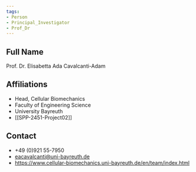 ```yaml
---
tags: 
- Person
- Principal_Investigator
- Prof_Dr
---
```

## Full Name
Prof. Dr. Elisabetta Ada Cavalcanti-Adam

## Affiliations
- Head, Cellular Biomechanics
- Faculty of Engineering Science
- University Bayreuth
- [[SPP-2451-Project02]]
## Contact
- +49 (0)921 55-7950
- eacavalcanti@uni-bayreuth.de
- https://www.cellular-biomechanics.uni-bayreuth.de/en/team/index.html
